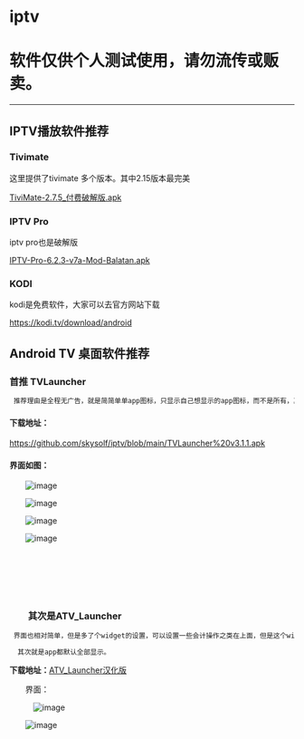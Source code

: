 # iptv
# 软件仅供个人测试使用，请勿流传或贩卖。
---


## IPTV播放软件推荐
### Tivimate
这里提供了tivimate 多个版本。其中2.15版本最完美

[TiviMate-2.7.5\_付费破解版.apk](https://github.com/skysolf/iptv/blob/main/TiviMate%20%202.1.5%20-%20Premium%E4%BB%98%E8%B4%B9%E7%A0%B4%E8%A7%A3%E7%89%88.apk)



### IPTV Pro
iptv pro也是破解版

[IPTV-Pro-6.2.3-v7a-Mod-Balatan.apk](https://github.com/skysolf/iptv/blob/main/IPTV-Pro-6.2.3-v7a-Mod-Balatan.apk)



### KODI
kodi是免费软件，大家可以去官方网站下载

https://kodi.tv/download/android









## Android TV 桌面软件推荐
### 首推 TVLauncher
```python
 推荐理由是全程无广告，就是简简单单app图标，只显示自己想显示的app图标，而不是所有，其次图标是扁平的，好看。
```


#### 下载地址：
https://github.com/skysolf/iptv/blob/main/TVLauncher%20v3.1.1.apk

#### 界面如图：


  ![image](https://user-images.githubusercontent.com/936803/218387897-bc6c7255-1f4d-479f-9f8e-ad28586fdb99.png)



  ![image](https://user-images.githubusercontent.com/936803/218387998-9a8fefb1-e9dd-430b-b88f-c5c5f8572b02.png)



  ![image](https://user-images.githubusercontent.com/936803/218387927-862169f3-a376-45cb-9abe-0ad372b2445d.png)



  ![image](https://user-images.githubusercontent.com/936803/218387962-1621190a-0266-4910-9aa4-bd178a1a7415.png)



 

    

    



###   其次是ATV\_Launcher
```python
 界面也相对简单，但是多了个widget的设置，可以设置一些会计操作之类在上面，但是这个widget空间无法删除，必须占据空间

  其次就是app都默认全部显示。
```
**下载地址：**[ATV\_Launcher汉化版](https://github.com/skysolf/iptv/blob/main/ATV_Launcher_0.1.5-pro_%E6%B1%89%E5%8C%96%E7%89%88-%E3%80%90KUMI%E5%88%86%E4%BA%AB%E3%80%91.apk)

  界面：

   ![image](https://user-images.githubusercontent.com/936803/218388367-380b5935-a8c7-475d-814f-0fcf6a3c753a.png)

  ![image](https://user-images.githubusercontent.com/936803/218388477-5ef1a0e6-f7ac-4b49-baf8-3889c4cebe19.png)

    

